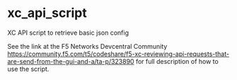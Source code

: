 # xc_api_script
XC API script to retrieve basic json config


See the link at the F5 Networks Devcentral Community https://community.f5.com/t5/codeshare/f5-xc-reviewing-api-requests-that-are-send-from-the-gui-and-a/ta-p/323890  for full description of how to use the script.
